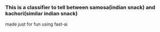 ### This is a classifier to tell between samosa(indian snack) and kachori(similar indian snack)
made just for fun using fast-ai

